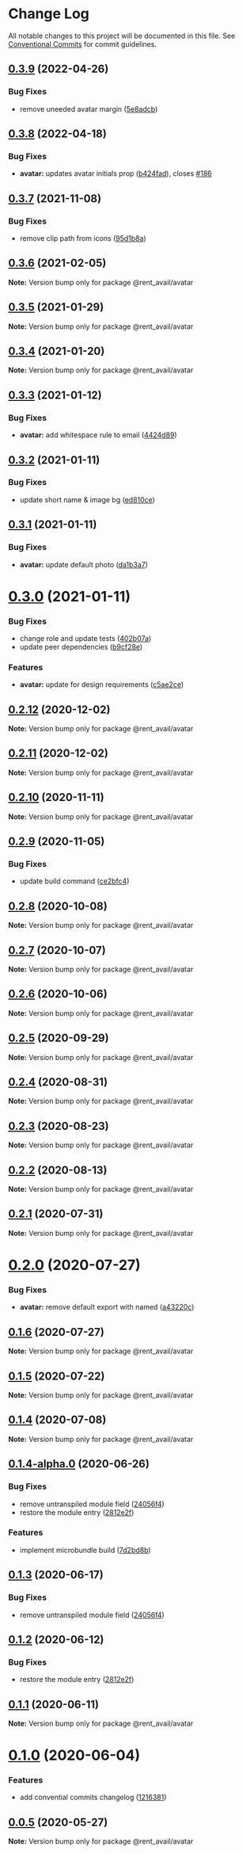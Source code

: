 # Change Log

All notable changes to this project will be documented in this file.
See [Conventional Commits](https://conventionalcommits.org) for commit guidelines.

## [0.3.9](https://github.com/rentalutions/elements/compare/@rent_avail/avatar@0.3.8...@rent_avail/avatar@0.3.9) (2022-04-26)


### Bug Fixes

* remove uneeded avatar margin ([5e8adcb](https://github.com/rentalutions/elements/commit/5e8adcbf28424f843bfa0dd713aa75b4667301e6))





## [0.3.8](https://github.com/rentalutions/elements/compare/@rent_avail/avatar@0.3.7...@rent_avail/avatar@0.3.8) (2022-04-18)


### Bug Fixes

* **avatar:** updates avatar initials prop ([b424fad](https://github.com/rentalutions/elements/commit/b424fad64d08986665f6492223528a31e4d48c52)), closes [#186](https://github.com/rentalutions/elements/issues/186)





## [0.3.7](https://github.com/rentalutions/elements/compare/@rent_avail/avatar@0.3.6...@rent_avail/avatar@0.3.7) (2021-11-08)


### Bug Fixes

* remove clip path from icons ([95d1b8a](https://github.com/rentalutions/elements/commit/95d1b8a2921de6b19ccd69c0a2be03bb5fd03b69))





## [0.3.6](https://github.com/rentalutions/elements/compare/@rent_avail/avatar@0.3.5...@rent_avail/avatar@0.3.6) (2021-02-05)

**Note:** Version bump only for package @rent_avail/avatar





## [0.3.5](https://github.com/rentalutions/elements/compare/@rent_avail/avatar@0.3.4...@rent_avail/avatar@0.3.5) (2021-01-29)

**Note:** Version bump only for package @rent_avail/avatar





## [0.3.4](https://github.com/rentalutions/elements/compare/@rent_avail/avatar@0.3.3...@rent_avail/avatar@0.3.4) (2021-01-20)

**Note:** Version bump only for package @rent_avail/avatar





## [0.3.3](https://github.com/rentalutions/elements/compare/@rent_avail/avatar@0.3.2...@rent_avail/avatar@0.3.3) (2021-01-12)


### Bug Fixes

* **avatar:** add whitespace rule to email ([4424d89](https://github.com/rentalutions/elements/commit/4424d89f4972a1864d909d728fa59e7ea93d74c4))





## [0.3.2](https://github.com/rentalutions/elements/compare/@rent_avail/avatar@0.3.1...@rent_avail/avatar@0.3.2) (2021-01-11)


### Bug Fixes

* update short name & image bg ([ed810ce](https://github.com/rentalutions/elements/commit/ed810ce5047ac9936618368521286735f6d7b47a))





## [0.3.1](https://github.com/rentalutions/elements/compare/@rent_avail/avatar@0.3.0...@rent_avail/avatar@0.3.1) (2021-01-11)


### Bug Fixes

* **avatar:** update default photo ([da1b3a7](https://github.com/rentalutions/elements/commit/da1b3a77c17829dc1d4619d320561d87687d701f))





# [0.3.0](https://github.com/rentalutions/elements/compare/@rent_avail/avatar@0.2.12...@rent_avail/avatar@0.3.0) (2021-01-11)


### Bug Fixes

* change role and update tests ([402b07a](https://github.com/rentalutions/elements/commit/402b07a37f1d865825afc0a9127b52e4f3e77cb1))
* update peer dependencies ([b9cf28e](https://github.com/rentalutions/elements/commit/b9cf28ea6daf7bcb028775cdcc12f1ac2a45280b))


### Features

* **avatar:** update for design requirements ([c5ae2ce](https://github.com/rentalutions/elements/commit/c5ae2ce1211c33af8d3117e809dd07c8c72df57c))





## [0.2.12](https://github.com/rentalutions/elements/compare/@rent_avail/avatar@0.2.11...@rent_avail/avatar@0.2.12) (2020-12-02)

**Note:** Version bump only for package @rent_avail/avatar





## [0.2.11](https://github.com/rentalutions/elements/compare/@rent_avail/avatar@0.2.10...@rent_avail/avatar@0.2.11) (2020-12-02)

**Note:** Version bump only for package @rent_avail/avatar





## [0.2.10](https://github.com/rentalutions/elements/compare/@rent_avail/avatar@0.2.9...@rent_avail/avatar@0.2.10) (2020-11-11)

**Note:** Version bump only for package @rent_avail/avatar





## [0.2.9](https://github.com/rentalutions/elements/compare/@rent_avail/avatar@0.2.8...@rent_avail/avatar@0.2.9) (2020-11-05)


### Bug Fixes

* update build command ([ce2bfc4](https://github.com/rentalutions/elements/commit/ce2bfc47d722b40d87bbad7806b727cc29e9712a))





## [0.2.8](https://github.com/rentalutions/elements/compare/@rent_avail/avatar@0.2.7...@rent_avail/avatar@0.2.8) (2020-10-08)

**Note:** Version bump only for package @rent_avail/avatar





## [0.2.7](https://github.com/rentalutions/elements/compare/@rent_avail/avatar@0.2.6...@rent_avail/avatar@0.2.7) (2020-10-07)

**Note:** Version bump only for package @rent_avail/avatar





## [0.2.6](https://github.com/rentalutions/elements/compare/@rent_avail/avatar@0.2.5...@rent_avail/avatar@0.2.6) (2020-10-06)

**Note:** Version bump only for package @rent_avail/avatar





## [0.2.5](https://github.com/rentalutions/elements/compare/@rent_avail/avatar@0.2.4...@rent_avail/avatar@0.2.5) (2020-09-29)

**Note:** Version bump only for package @rent_avail/avatar





## [0.2.4](https://github.com/rentalutions/elements/compare/@rent_avail/avatar@0.2.3...@rent_avail/avatar@0.2.4) (2020-08-31)

**Note:** Version bump only for package @rent_avail/avatar





## [0.2.3](https://github.com/rentalutions/elements/compare/@rent_avail/avatar@0.2.2...@rent_avail/avatar@0.2.3) (2020-08-23)

**Note:** Version bump only for package @rent_avail/avatar





## [0.2.2](https://github.com/rentalutions/elements/compare/@rent_avail/avatar@0.2.1...@rent_avail/avatar@0.2.2) (2020-08-13)

**Note:** Version bump only for package @rent_avail/avatar





## [0.2.1](https://github.com/rentalutions/elements/compare/@rent_avail/avatar@0.2.0...@rent_avail/avatar@0.2.1) (2020-07-31)

**Note:** Version bump only for package @rent_avail/avatar





# [0.2.0](https://github.com/rentalutions/elements/compare/@rent_avail/avatar@0.1.6...@rent_avail/avatar@0.2.0) (2020-07-27)


### Bug Fixes

* **avatar:** remove default export with named ([a43220c](https://github.com/rentalutions/elements/commit/a43220c6c0dd992318240458c542f653c84447a5))





## [0.1.6](https://github.com/rentalutions/elements/compare/@rent_avail/avatar@0.1.5...@rent_avail/avatar@0.1.6) (2020-07-27)

**Note:** Version bump only for package @rent_avail/avatar





## [0.1.5](https://github.com/rentalutions/elements/compare/@rent_avail/avatar@0.1.4...@rent_avail/avatar@0.1.5) (2020-07-22)

**Note:** Version bump only for package @rent_avail/avatar





## [0.1.4](https://github.com/rentalutions/elements/compare/@rent_avail/avatar@0.1.4-alpha.0...@rent_avail/avatar@0.1.4) (2020-07-08)

**Note:** Version bump only for package @rent_avail/avatar





## [0.1.4-alpha.0](https://github.com/rentalutions/elements/compare/@rent_avail/avatar@0.1.0...@rent_avail/avatar@0.1.4-alpha.0) (2020-06-26)


### Bug Fixes

* remove untranspiled module field ([24056f4](https://github.com/rentalutions/elements/commit/24056f4dcc4ab05fc8d0c604a0630d7b3a8aca3c))
* restore the module entry ([2812e2f](https://github.com/rentalutions/elements/commit/2812e2f5d71068ce37a8511d9b8c527b5d63efae))


### Features

* implement microbundle build ([7d2bd8b](https://github.com/rentalutions/elements/commit/7d2bd8b20990211f6d048a3f393d78ac15ce0142))





## [0.1.3](https://github.com/rentalutions/elements/compare/@rent_avail/avatar@0.1.2...@rent_avail/avatar@0.1.3) (2020-06-17)


### Bug Fixes

* remove untranspiled module field ([24056f4](https://github.com/rentalutions/elements/commit/24056f4dcc4ab05fc8d0c604a0630d7b3a8aca3c))





## [0.1.2](https://github.com/rentalutions/elements/compare/@rent_avail/avatar@0.1.1...@rent_avail/avatar@0.1.2) (2020-06-12)


### Bug Fixes

* restore the module entry ([2812e2f](https://github.com/rentalutions/elements/commit/2812e2f5d71068ce37a8511d9b8c527b5d63efae))





## [0.1.1](https://github.com/rentalutions/elements/compare/@rent_avail/avatar@0.1.0...@rent_avail/avatar@0.1.1) (2020-06-11)

**Note:** Version bump only for package @rent_avail/avatar





# [0.1.0](https://github.com/rentalutions/elements/compare/@rent_avail/avatar@0.0.4...@rent_avail/avatar@0.1.0) (2020-06-04)


### Features

* add convential commits changelog ([1216381](https://github.com/rentalutions/elements/commit/1216381d4e1bb8eb8dea4a2293a8bb84662195a9))





## [0.0.5](https://github.com/rentalutions/elements/compare/@rent_avail/avatar@0.0.4...@rent_avail/avatar@0.0.5) (2020-05-27)

**Note:** Version bump only for package @rent_avail/avatar
